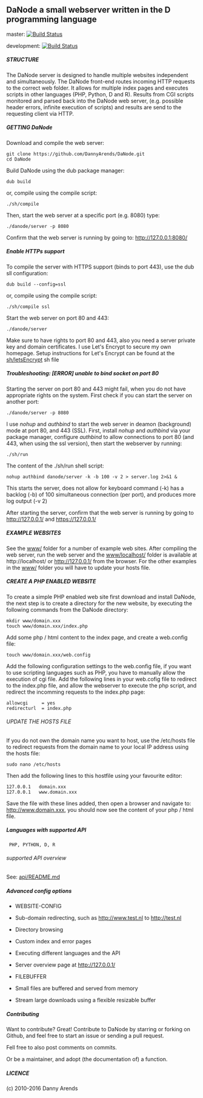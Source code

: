 DaNode a small webserver written in the D programming language
--------------------------------------------------------------

master: [![Build Status](https://travis-ci.org/DannyArends/DaNode.svg?branch=master)](https://travis-ci.org/DannyArends/DaNode)

development: [![Build Status](https://travis-ci.org/DannyArends/DaNode.svg?branch=development)](https://travis-ci.org/DannyArends/DaNode)

##### STRUCTURE

The DaNode server is designed to handle multiple websites independent and simultaneously. 
The DaNode front-end routes incoming HTTP requests to the correct web folder. It allows 
for multiple index pages and executes scripts in other languages (PHP, Python, D and R). 
Results from CGI scripts monitored and parsed back into the DaNode web server, (e.g. 
possible header errors, infinite execution of scripts) and results are send to the 
requesting client via HTTP.

##### GETTING DaNode

Download and compile the web server:

    git clone https://github.com/DannyArends/DaNode.git
    cd DaNode

Build DaNode using the dub package manager:

    dub build

or, compile using the compile script:

    ./sh/compile

Then, start the web server at a specific port (e.g. 8080) type:

    ./danode/server -p 8080

Confirm that the web server is running by going to: http://127.0.0.1:8080/

##### Enable HTTPs support

To compile the server with HTTPS support (binds to port 443), use the dub sll configuration:

    dub build --config=ssl

or, compile using the compile script:

    ./sh/compile ssl

Start the web server on port 80 and 443:

    ./danode/server

Make sure to have rights to port 80 and 443, also you need a server private key and domain 
certificates. I use Let's Encrypt to secure my own homepage. Setup instructions for Let's 
Encrypt can be found at the [sh/letsEncrypt](sh/letsEncrypt) sh file

##### Troubleshooting: [ERROR]  unable to bind socket on port 80

Starting the server on port 80 and 443 might fail, when you do not have appropriate 
rights on the system. First check if you can start the server on another port:

    ./danode/server -p 8080

I use _nohup_ and _authbind_ to start the web server in deamon (background) mode at port 80, and 443 (SSL). 
First, install _nohup_ and _authbind_ via your package manager, configure _authbind_ to allow 
connections to port 80 (and 443, when using the ssl version), then start the webserver by running:

    ./sh/run

The content of the ./sh/run shell script:

    nohup authbind danode/server -k -b 100 -v 2 > server.log 2>&1 &

This starts the server, does not allow for keyboard command (-k) has a backlog (-b) 
of 100 simultaneous connection (per port), and produces more log output (-v 2)

After starting the server, confirm that the web server is running by going 
to http://127.0.0.1/ and https://127.0.0.1/

##### EXAMPLE WEBSITES

See the [www/](www/) folder for a number of example web sites. After compiling the web 
server, run the web server and the [www/localhost/](www/localhost/) folder is available 
at http://localhost/ or http://127.0.0.1/ from the browser. For the other examples in 
the [www/](www/) folder you will have to update your hosts file.

##### CREATE A PHP ENABLED WEBSITE

To create a simple PHP enabled web site first download and install DaNode, the next 
step is to create a directory for the new website, by executing the following commands 
from the DaNode directory:

    mkdir www/domain.xxx
    touch www/domain.xxx/index.php

Add some php / html content to the index page, and create a web.config file:

    touch www/domain.xxx/web.config

Add the following configuration settings to the web.config file, if you want to use 
scripting languages such as PHP, you have to manually allow the execution of cgi file. 
Add the following lines in your web.cofig file to redirect to the index.php file, and 
allow the webserver to execute the php script, and redirect the incomming requests to 
the index.php page:

    allowcgi     = yes
    redirecturl  = index.php

###### UPDATE THE HOSTS FILE

If you do not own the domain name you want to host, use the /etc/hosts file to redirect 
requests from the domain name to your local IP address using the hosts file:

    sudo nano /etc/hosts

Then add the following lines to this hostfile using your favourite editor:

    127.0.0.1   domain.xxx
    127.0.0.1   www.domain.xxx

Save the file with these lines added, then open a browser and navigate to: 
http://www.domain.xxx, you should now see the content of your php / html file.

##### Languages with supported API

     PHP, PYTHON, D, R

###### supported API overview

See: [api/README.md](api/README.md)

##### Advanced config options

  - WEBSITE-CONFIG
   - Sub-domain redirecting, such as http://www.test.nl to http://test.nl
   - Directory browsing
   - Custom index and error pages
   - Executing different languages and the API
   - Server overview page at http://127.0.0.1/

  - FILEBUFFER
   - Small files are buffered and served from memory
   - Stream large downloads using a flexible resizable buffer

##### Contributing

Want to contribute? Great! Contribute to DaNode by starring or forking on Github, 
and feel free to start an issue or sending a pull request.

Fell free to also post comments on commits.

Or be a maintainer, and adopt (the documentation of) a function.

##### LICENCE

(c) 2010-2016 Danny Arends

